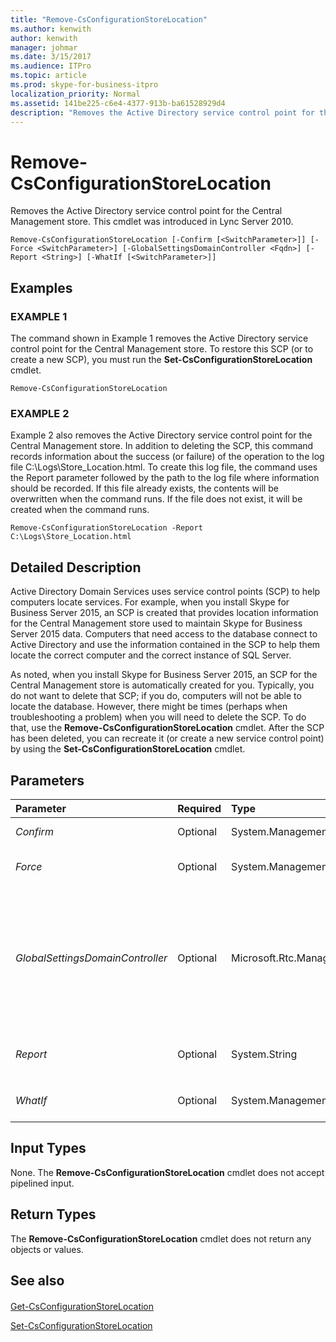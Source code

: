 ```yaml
---
title: "Remove-CsConfigurationStoreLocation"
ms.author: kenwith
author: kenwith
manager: johmar
ms.date: 3/15/2017
ms.audience: ITPro
ms.topic: article
ms.prod: skype-for-business-itpro
localization_priority: Normal
ms.assetid: 141be225-c6e4-4377-913b-ba61528929d4
description: "Removes the Active Directory service control point for the Central Management store. This cmdlet was introduced in Lync Server 2010."
---
```


# Remove-CsConfigurationStoreLocation
 
Removes the Active Directory service control point for the Central Management store. This cmdlet was introduced in Lync Server 2010.
  
```
Remove-CsConfigurationStoreLocation [-Confirm [<SwitchParameter>]] [-Force <SwitchParameter>] [-GlobalSettingsDomainController <Fqdn>] [-Report <String>] [-WhatIf [<SwitchParameter>]]

```

## Examples

### EXAMPLE 1

The command shown in Example 1 removes the Active Directory service control point for the Central Management store. To restore this SCP (or to create a new SCP), you must run the **Set-CsConfigurationStoreLocation** cmdlet.
  
```
Remove-CsConfigurationStoreLocation
```

### EXAMPLE 2

Example 2 also removes the Active Directory service control point for the Central Management store. In addition to deleting the SCP, this command records information about the success (or failure) of the operation to the log file C:\Logs\Store_Location.html. To create this log file, the command uses the Report parameter followed by the path to the log file where information should be recorded. If this file already exists, the contents will be overwritten when the command runs. If the file does not exist, it will be created when the command runs.
  
```
Remove-CsConfigurationStoreLocation -Report C:\Logs\Store_Location.html
```

## Detailed Description

Active Directory Domain Services uses service control points (SCP) to help computers locate services. For example, when you install Skype for Business Server 2015, an SCP is created that provides location information for the Central Management store used to maintain Skype for Business Server 2015 data. Computers that need access to the database connect to Active Directory and use the information contained in the SCP to help them locate the correct computer and the correct instance of SQL Server.
  
As noted, when you install Skype for Business Server 2015, an SCP for the Central Management store is automatically created for you. Typically, you do not want to delete that SCP; if you do, computers will not be able to locate the database. However, there might be times (perhaps when troubleshooting a problem) when you will need to delete the SCP. To do that, use the **Remove-CsConfigurationStoreLocation** cmdlet. After the SCP has been deleted, you can recreate it (or create a new service control point) by using the **Set-CsConfigurationStoreLocation** cmdlet.
  
## Parameters

|**Parameter**|**Required**|**Type**|**Description**|
|:-----|:-----|:-----|:-----|
| _Confirm_ <br/> |Optional  <br/> |System.Management.Automation.SwitchParameter  <br/> |Prompts you for confirmation before executing the command.  <br/> |
| _Force_ <br/> |Optional  <br/> |System.Management.Automation.SwitchParameter  <br/> |Suppresses the display of any non-fatal error message that might occur when running the command.  <br/> |
| _GlobalSettingsDomainController_ <br/> |Optional  <br/> |Microsoft.Rtc.Management.Deploy.Fqdn  <br/> |Fully qualified domain name (FQDN) of a domain controller where global settings are stored. If global settings are stored in the Active Directory System container, then this parameter must point to the root domain controller. If global settings are stored in the Configuration container, then any domain controller can be used and this parameter can be omitted.  <br/> |
| _Report_ <br/> |Optional  <br/> |System.String  <br/> |Enables you to specify a file path for the log file created when the cmdlet runs. For example:  `-Report "C:\Logs\ConfigurationStore.html"` <br/> |
| _WhatIf_ <br/> |Optional  <br/> |System.Management.Automation.SwitchParameter  <br/> |Describes what would happen if you executed the command without actually executing the command.  <br/> |
   
## Input Types

None. The **Remove-CsConfigurationStoreLocation** cmdlet does not accept pipelined input.
  
## Return Types

The **Remove-CsConfigurationStoreLocation** cmdlet does not return any objects or values.
  
## See also

#### 

[Get-CsConfigurationStoreLocation](get-csconfigurationstorelocation.md)
  
[Set-CsConfigurationStoreLocation](set-csconfigurationstorelocation.md)

